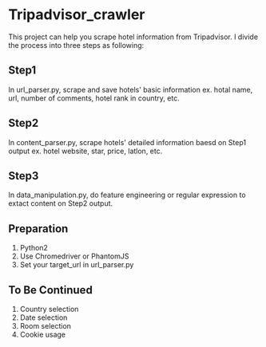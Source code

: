 # Tripadvisor_crawler
This project can help you scrape hotel information from Tripadvisor. I divide the process into three steps as following:
## Step1
 In url_parser.py, scrape and save hotels' basic information ex. hotal name, url, number of comments, hotel rank in country, etc. 
## Step2
 In content_parser.py, scrape hotels' detailed information baesd on Step1 output ex. hotel website, star, price, latlon, etc.
## Step3
 In data_manipulation.py, do feature engineering or regular expression to extact content on Step2 output.

## Preparation 
1. Python2
2. Use Chromedriver or PhantomJS
3. Set your target_url in url_parser.py
 
## To Be Continued
1. Country selection
2. Date selection
3. Room selection
4. Cookie usage
